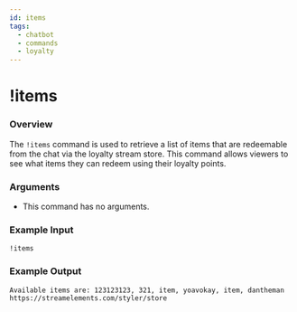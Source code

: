 ```yaml
---
id: items
tags:
  - chatbot
  - commands
  - loyalty
---
```

# !items

### Overview

The `!items` command is used to retrieve a list of items that are redeemable from the chat via the loyalty stream store. This command allows viewers to see what items they can redeem using their loyalty points.

### Arguments

- This command has no arguments.

### Example Input

```
!items
```

### Example Output

```
Available items are: 123123123, 321, item, yoavokay, item, dantheman https://streamelements.com/styler/store 
```

